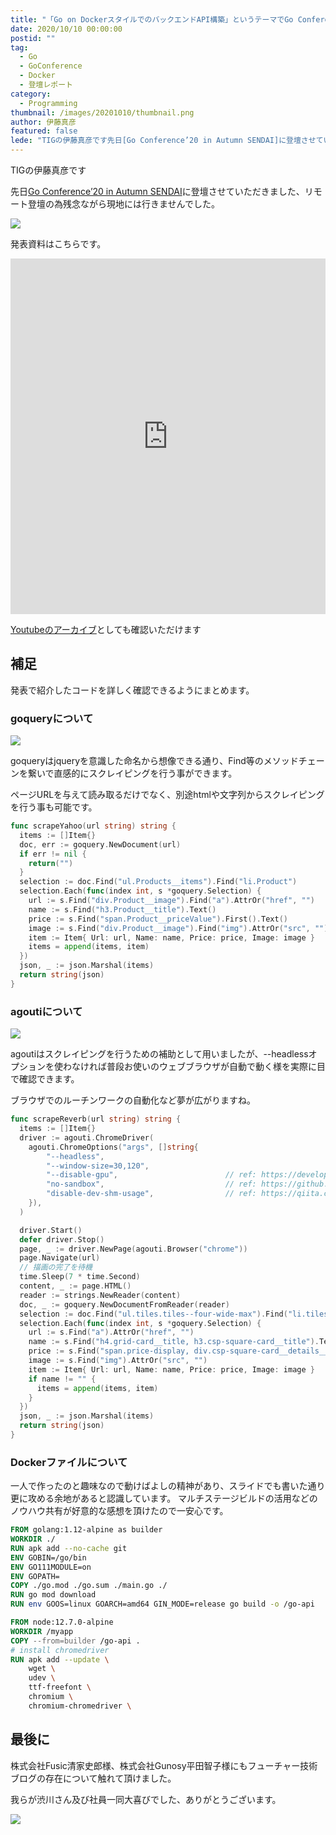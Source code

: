 ```yaml
---
title: "「Go on DockerスタイルでのバックエンドAPI構築」というテーマでGo Conference’20 in Autumn SENDAIに登壇しました"
date: 2020/10/10 00:00:00
postid: ""
tag:
  - Go
  - GoConference
  - Docker
  - 登壇レポート
category:
  - Programming
thumbnail: /images/20201010/thumbnail.png
author: 伊藤真彦
featured: false
lede: "TIGの伊藤真彦です先日[Go Conference’20 in Autumn SENDAI]に登壇させていただきました、リモート登壇の為残念ながら現地には行きませんでした。発表資料はこちらです。"
---
```

TIGの伊藤真彦です

先日[Go Conference’20 in Autumn SENDAI](https://sendai.gocon.jp/)に登壇させていただきました、リモート登壇の為残念ながら現地には行きませんでした。

<img src="/images/20201010/image.png" loading="lazy">

発表資料はこちらです。

<iframe src="https://docs.google.com/presentation/d/e/2PACX-1vR3m62c-Q6szPVIml4qpn-t79ZW-NNw90LuhseLrRgYEBKyCo4JkCNALodajt9kJPEtX4Tk8XP2R5RI/embed?start=false&loop=false&delayms=10000" frameborder="0" width="100%" height="569px" allowfullscreen="true" mozallowfullscreen="true" webkitallowfullscreen="true"></iframe>

[Youtubeのアーカイブ](https://www.youtube.com/watch?v=rHontd51R3A)としても確認いただけます

## 補足

発表で紹介したコードを詳しく確認できるようにまとめます。

### goqueryについて
<img src="/images/20201010/image_2.png" loading="lazy">

goqueryはjqueryを意識した命名から想像できる通り、Find等のメソッドチェーンを繋いで直感的にスクレイピングを行う事ができます。

ページURLを与えて読み取るだけでなく、別途htmlや文字列からスクレイピングを行う事も可能です。

```go main.go
func scrapeYahoo(url string) string {
  items := []Item{}
  doc, err := goquery.NewDocument(url)
  if err != nil {
    return("")
  }
  selection := doc.Find("ul.Products__items").Find("li.Product")
  selection.Each(func(index int, s *goquery.Selection) {
    url := s.Find("div.Product__image").Find("a").AttrOr("href", "")
    name := s.Find("h3.Product__title").Text()
    price := s.Find("span.Product__priceValue").First().Text()
    image := s.Find("div.Product__image").Find("img").AttrOr("src", "")
    item := Item{ Url: url, Name: name, Price: price, Image: image }
    items = append(items, item)
  })
  json, _ := json.Marshal(items)
  return string(json)
}
```

### agoutiについて
<img src="/images/20201010/image_3.png" loading="lazy">

agoutiはスクレイピングを行うための補助として用いましたが、--headlessオプションを使わなければ普段お使いのウェブブラウザが自動で動く様を実際に目で確認できます。

ブラウザでのルーチンワークの自動化など夢が広がりますね。

```go main.go
func scrapeReverb(url string) string {
  items := []Item{}
  driver := agouti.ChromeDriver(
    agouti.ChromeOptions("args", []string{
        "--headless",
        "--window-size=30,120",
        "--disable-gpu",                        // ref: https://developers.google.com/web/updates/2017/04/headless-chrome#cli
        "no-sandbox",                           // ref: https://github.com/theintern/intern/issues/878
        "disable-dev-shm-usage",                // ref: https://qiita.com/yoshi10321/items/8b7e6ed2c2c15c3344c6
    }),
  )

  driver.Start()
  defer driver.Stop()
  page, _ := driver.NewPage(agouti.Browser("chrome"))
  page.Navigate(url)
  // 描画の完了を待機
  time.Sleep(7 * time.Second)
  content, _ := page.HTML()
  reader := strings.NewReader(content)
  doc, _ := goquery.NewDocumentFromReader(reader)
  selection := doc.Find("ul.tiles.tiles--four-wide-max").Find("li.tiles__tile")
  selection.Each(func(index int, s *goquery.Selection) {
    url := s.Find("a").AttrOr("href", "")
    name := s.Find("h4.grid-card__title, h3.csp-square-card__title").Text()
    price := s.Find("span.price-display, div.csp-square-card__details__price").Text()
    image := s.Find("img").AttrOr("src", "")
    item := Item{ Url: url, Name: name, Price: price, Image: image }
    if name != "" {
      items = append(items, item)
    }
  })
  json, _ := json.Marshal(items)
  return string(json)
}
```

### Dockerファイルについて
一人で作ったのと趣味なので動けばよしの精神があり、スライドでも書いた通り更に攻める余地があると認識しています。
マルチステージビルドの活用などのノウハウ共有が好意的な感想を頂けたので一安心です。

```Dockerfile
FROM golang:1.12-alpine as builder
WORKDIR ./
RUN apk add --no-cache git
ENV GOBIN=/go/bin
ENV GO111MODULE=on
ENV GOPATH=
COPY ./go.mod ./go.sum ./main.go ./
RUN go mod download
RUN env GOOS=linux GOARCH=amd64 GIN_MODE=release go build -o /go-api

FROM node:12.7.0-alpine
WORKDIR /myapp
COPY --from=builder /go-api .
# install chromedriver
RUN apk add --update \
    wget \
    udev \
    ttf-freefont \
    chromium \
    chromium-chromedriver \
```

## 最後に

株式会社Fusic清家史郎様、株式会社Gunosy平田智子様にもフューチャー技術ブログの存在について触れて頂けました。

我らが渋川さん及び社員一同大喜びでした、ありがとうございます。

<img src="/images/20201010/image_4.png" class="img-middle-size" loading="lazy">
